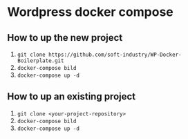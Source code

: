 # Wordpress docker compose

## How to up the new project

1. `git clone https://github.com/soft-industry/WP-Docker-Boilerplate.git`
2. `docker-compose bild`
3. `docker-compose up -d`

## How to up an existing project


1. `git clone <your-project-repository>`
2. `docker-compose bild`
3. `docker-compose up -d`

